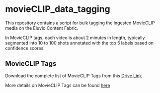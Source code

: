 # movieCLIP_data_tagging
This repository contains a script for bulk tagging the ingested MovieCLIP media on the Eluvio Content Fabric.

In MovieCLIP tags, each video is about 2 minutes in length, typically segmented into 10 to 100 shots annotated with the top 5 labels based on confidence scores.

## MovieCLIP Tags
Download the complete list of MovieCLIP Tags from this [Drive Link](https://drive.google.com/file/d/15EhA0BT3IF0EuLP1yXr5nn5ad9soxxox/view)

More details on MovieCLIP Tags can be found [here](https://github.com/usc-sail/mica-MovieCLIP/blob/main/split_files/README.md)
